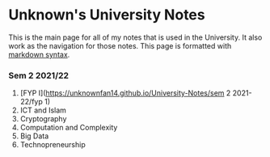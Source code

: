# Unknown's University Notes

This is the main page for all of my notes that is used in the University.
It also work as the navigation for those notes.
This page is formatted with [markdown syntax](https://www.markdownguide.org/cheat-sheet/#extended-syntax).

### Sem 2 2021/22

1. [FYP I](https://unknownfan14.github.io/University-Notes/sem 2 2021-22/fyp 1)
2. ICT and Islam
3. Cryptography
4. Computation and Complexity
5. Big Data
6. Technopreneurship
